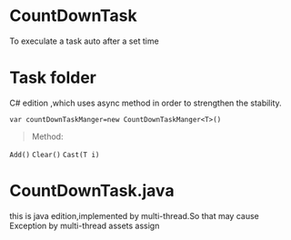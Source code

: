 # CountDownTask
To execulate a task auto after a set time

# Task folder 
C# edition ,which uses async method in order to strengthen the stability.

  `var countDownTaskManger=new CountDownTaskManger<T>()`
 
>Method:

  `Add()`
  `Clear()`
  `Cast(T i)`

# CountDownTask.java
this is java edition,implemented by multi-thread.So that may cause Exception by multi-thread assets assign
